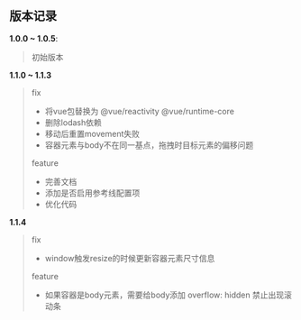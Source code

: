 ## 版本记录

**1.0.0 ~ 1.0.5**:
> 初始版本

**1.1.0 ~ 1.1.3**  
> fix
>  - 将vue包替换为 @vue/reactivity @vue/runtime-core
>  - 删除lodash依赖
>  - 移动后重置movement失败
>  - 容器元素与body不在同一基点，拖拽时目标元素的偏移问题
>
> feature
>  - 完善文档
>  - 添加是否启用参考线配置项
>  - 优化代码

**1.1.4**
> fix
> - window触发resize的时候更新容器元素尺寸信息
> 
> feature
>  - 如果容器是body元素，需要给body添加 overflow: hidden 禁止出现滚动条
> 
